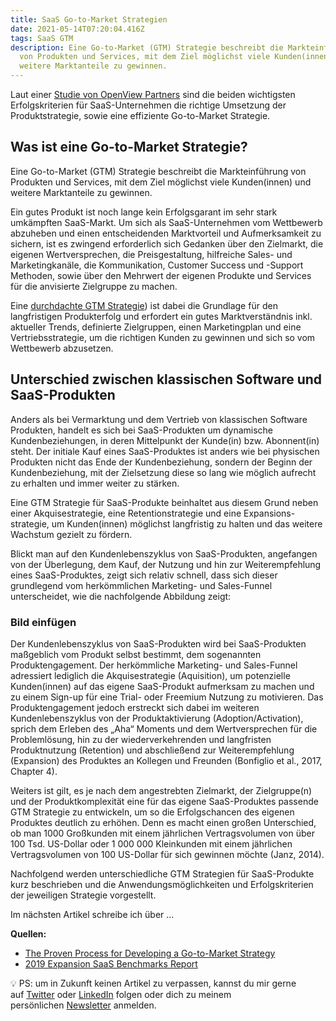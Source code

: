 ```yaml
---
title: SaaS Go-to-Market Strategien
date: 2021-05-14T07:20:04.416Z
tags: SaaS GTM
description: Eine Go-to-Market (GTM) Strategie beschreibt die Markteinführung
  von Produkten und Services, mit dem Ziel möglichst viele Kunden(innen) und
  weitere Marktanteile zu gewinnen.
---
```

Laut einer [Studie von OpenView Partners](https://openviewpartners.com/expansion-saas-benchmarks) sind die beiden wichtigsten Erfolgskriterien für SaaS-Unternehmen die richtige Umsetzung der Produktstrategie, sowie eine effiziente Go-to-Market Strategie.

## Was ist eine Go-to-Market Strategie?

Eine Go-to-Market (GTM) Strategie beschreibt die Markteinführung von Produkten und Services, mit dem Ziel möglichst viele Kunden(innen) und weitere Marktanteile zu gewinnen.

Ein gutes Produkt ist noch lange kein Erfolgsgarant im sehr stark umkämpften SaaS-Markt. Um sich als SaaS-Unternehmen vom Wettbewerb abzuheben und einen entscheidenden Marktvorteil und Aufmerksamkeit zu sichern, ist es zwingend erforderlich sich Gedanken über den Zielmarkt, die eigenen Wertversprechen, die Preisgestaltung, hilfreiche Sales- und Marketingkanäle, die Kommunikation, Customer Success und -Support Methoden, sowie über den Mehrwert der eigenen Produkte und Services für die anvisierte Zielgruppe zu machen. 

Eine [durchdachte GTM Strategie](https://blog.hubspot.com/sales/gtm-strategy)) ist dabei die Grundlage für den langfristigen Produkterfolg und erfordert ein gutes Marktverständnis inkl. aktueller Trends, definierte Zielgruppen, einen Marketingplan und eine Vertriebsstrategie, um die richtigen Kunden zu gewinnen und sich so vom Wettbewerb abzusetzen.

## Unterschied zwischen klassischen Software und SaaS-Produkten

Anders als bei Vermarktung und dem Vertrieb von klassischen Software Produkten, handelt es sich bei SaaS-Produkten um dynamische Kundenbeziehungen, in deren Mittelpunkt der Kunde(in) bzw. Abonnent(in) steht. Der initiale Kauf eines SaaS-Produktes ist anders wie bei physischen Produkten nicht das Ende der Kundenbeziehung, sondern der Beginn der Kundenbeziehung, mit der Zielsetzung diese so lang wie möglich aufrecht zu erhalten und immer weiter zu stärken. 

Eine GTM Strategie für SaaS-Produkte beinhaltet aus diesem Grund neben einer Akquisestrategie, eine Retentionstrategie und eine Expansions-strategie, um Kunden(innen) möglichst langfristig zu halten und das weitere Wachstum gezielt zu fördern. 

Blickt man auf den Kundenlebenszyklus von SaaS-Produkten, angefangen von der Überlegung, dem Kauf, der Nutzung und hin zur Weiterempfehlung eines SaaS-Produktes, zeigt sich relativ schnell, dass sich dieser grundlegend vom herkömmlichen Marketing- und Sales-Funnel unterscheidet, wie die nachfolgende Abbildung zeigt:

### Bild einfügen

Der Kundenlebenszyklus von SaaS-Produkten wird bei SaaS-Produkten maßgeblich vom Produkt selbst bestimmt, dem sogenannten Produktengagement. Der herkömmliche Marketing- und Sales-Funnel adressiert lediglich die Akquisestrategie (Aquisition), um potenzielle Kunden(innen) auf das eigene SaaS-Produkt aufmerksam zu machen und zu einem Sign-up für eine Trial- oder Freemium Nutzung zu motivieren. Das Produktengagement jedoch erstreckt sich dabei im weiteren Kundenlebenszyklus von der Produktaktivierung (Adoption/Activation), sprich dem Erleben des „Aha“ Moments und dem Wertversprechen für die Problemlösung, hin zu der wiederverkehrenden und langfristen Produktnutzung (Retention) und abschließend zur Weiterempfehlung (Expansion) des Produktes an Kollegen und Freunden (Bonfiglio et al., 2017, Chapter 4). 

Weiters ist gilt, es je nach dem angestrebten Zielmarkt, der Zielgruppe(n) und der Produktkomplexität eine für das eigene SaaS-Produktes passende GTM Strategie zu entwickeln, um so die Erfolgschancen des eigenen Produktes deutlich zu erhöhen. Denn es macht einen großen Unterschied, ob man 1000 Großkunden mit einem jährlichen Vertragsvolumen von über 100 Tsd. US-Dollar oder 1 000 000 Kleinkunden mit einem jährlichen Vertragsvolumen von 100 US-Dollar für sich gewinnen möchte (Janz, 2014). 

Nachfolgend werden unterschiedliche GTM Strategien für SaaS-Produkte kurz beschrieben und die Anwendungsmöglichkeiten und Erfolgskriterien der jeweiligen Strategie vorgestellt.

Im nächsten Artikel schreibe ich über ...

**Quellen:**

* [The Proven Process for Developing a Go-to-Market Strategy](https://blog.hubspot.com/sales/gtm-strategy)
* [2019 Expansion SaaS Benchmarks Report](https://openviewpartners.com/expansion-saas-benchmarks)

💡 PS: um in Zukunft keinen Artikel zu verpassen, kannst du mir gerne auf [Twitter](https://twitter.com/mariostnr) oder [LinkedIn](https://www.linkedin.com/in/mario-steiner) folgen oder dich zu meinem persönlichen [Newsletter](http://eepurl.com/heuGRP) anmelden.